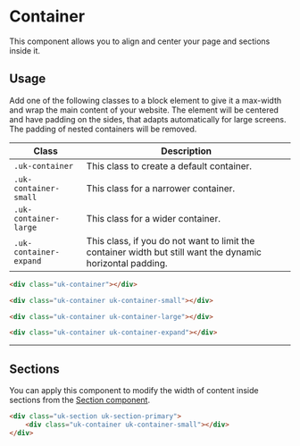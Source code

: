 # Container

<p class="uk-text-lead">This component allows you to align and center your page and sections inside it.</p>

## Usage

Add one of the following classes to a block element to give it a max-width and wrap the main content of your website. The element will be centered and have padding on the sides, that adapts automatically for large screens. The padding of nested containers will be removed.

| Class                  | Description                                                                                                |
|------------------------|------------------------------------------------------------------------------------------------------------|
| `.uk-container`        | This class to create a default container.                                                                  |
| `.uk-container-small`  | This class for a narrower container.                                                                       |
| `.uk-container-large`  | This class for a wider container.                                                                          |
| `.uk-container-expand` | This class, if you do not want to limit the container width but still want the dynamic horizontal padding. |


```html
<div class="uk-container"></div>

<div class="uk-container uk-container-small"></div>

<div class="uk-container uk-container-large"></div>

<div class="uk-container uk-container-expand"></div>
```

***

## Sections

You can apply this component to modify the width of content inside sections from the [Section component](section.md).

```html
<div class="uk-section uk-section-primary">
    <div class="uk-container uk-container-small"></div>
</div>
```

